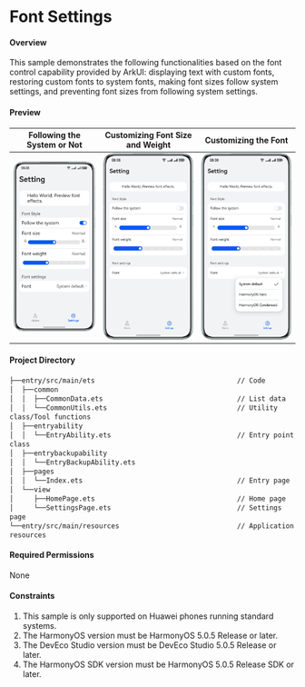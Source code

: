# Font Settings

#### Overview
This sample demonstrates the following functionalities based on the font control capability provided by ArkUI: displaying text with custom fonts, restoring custom fonts to system fonts, making font sizes follow system settings, and preventing font sizes from following system settings.


#### Preview

| Following the System or Not                                   | Customizing Font Size and Weight                            | Customizing the Font                                 |
|---------------------------------------------------------------|-------------------------------------------------------------|------------------------------------------------------|
| <img src='screenshots/device/follow_system_en.png' width=320> | <img src='screenshots/device/size_weight_en.png' width=320> | <img src='screenshots/device/font_en.png' width=320> |

#### Project Directory
```
├──entry/src/main/ets                                   // Code 
│  ├──common 
│  │  ├──CommonData.ets                                 // List data 
│  │  └──CommonUtils.ets                                // Utility class/Tool functions 
│  ├──entryability 
│  │  └──EntryAbility.ets                               // Entry point class 
│  ├──entrybackupability 
│  │  └──EntryBackupAbility.ets 
│  ├──pages                               
│  │  └──Index.ets                                      // Entry page 
│  └──view   
│     ├──HomePage.ets                                   // Home page 
│     └──SettingsPage.ets                               // Settings page 
└──entry/src/main/resources                             // Application resources
```


#### Required Permissions
None

#### Constraints
1.	This sample is only supported on Huawei phones running standard systems.
2.	The HarmonyOS version must be HarmonyOS 5.0.5 Release or later.
3.	The DevEco Studio version must be DevEco Studio 5.0.5 Release or later.
4.	The HarmonyOS SDK version must be HarmonyOS 5.0.5 Release SDK or later.

